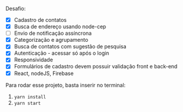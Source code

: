 Desafio: 
- [x] Cadastro de contatos 
- [x] Busca de endereço usando node-cep
- [ ] Envio de notificação assíncrona
- [x] Categorização e agrupamento
- [x] Busca de contatos com sugestão de pesquisa
- [x] Autenticação - acessar só após o login
- [x] Responsividade
- [x] Formulários de cadastro devem possuir validação front e back-end
- [x] React, nodeJS, Firebase

Para rodar esse projeto, basta inserir no terminal:
1) `yarn install`
2) `yarn start`
